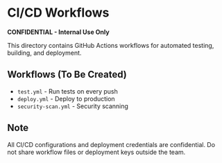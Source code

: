 # CI/CD Workflows

**CONFIDENTIAL - Internal Use Only**

This directory contains GitHub Actions workflows for automated testing, building, and deployment.

## Workflows (To Be Created)

- `test.yml` - Run tests on every push
- `deploy.yml` - Deploy to production
- `security-scan.yml` - Security scanning

## Note

All CI/CD configurations and deployment credentials are confidential. Do not share workflow files or deployment keys outside the team.

